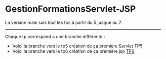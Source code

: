 # GestionFormationsServlet-JSP

La version main suis tout les tps à partir du 5 jusque au 7.

---
Chaque tp correspond a une branche différente :

* Voici la branche vers le tp5 création de ça première Servlet [TP5](https://github.com/asemin08/GestionFormationsServlet-JSP/tree/tp5-Servlet)
* Voici la branche vers le tp6 création de ça première jsp [TP6](https://github.com/asemin08/GestionFormationsServlet-JSP/tree/tp6-JSP)

